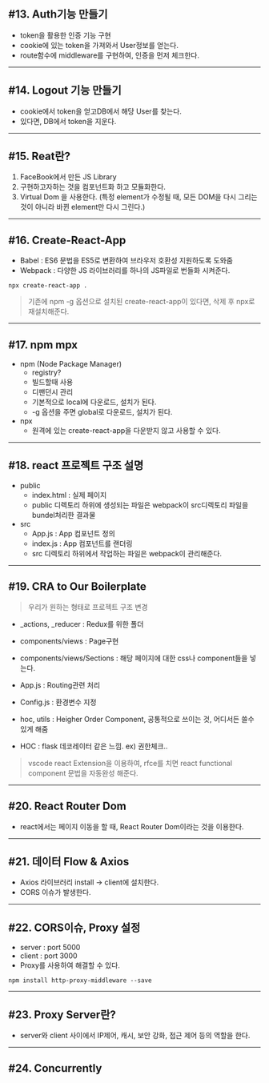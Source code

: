 ## #13. Auth기능 만들기
- token을 활용한 인증 기능 구현
- cookie에 있는 token을 가져와서 User정보를 얻는다.
- route함수에 middleware를 구현하여, 인증을 먼저 체크한다.

- - -
## #14. Logout 기능 만들기
- cookie에서 token을 얻고DB에서 해당 User를 찾는다.
- 있다면, DB에서 token을 지운다.

- - -
## #15. Reat란?
1. FaceBook에서 만든 JS Library
2. 구현하고자하는 것을 컴포넌트화 하고 모듈화한다.
3. Virtual Dom 을 사용한다. (특정 element가 수정될 때, 모든 DOM을 다시 그리는 것이 아니라 바뀐 element만 다시 그린다.)
- - -


## #16. Create-React-App
- Babel : ES6 문법을 ES5로 변환하여 브라우저 호환성 지원하도록 도와줌
- Webpack : 다양한 JS 라이브러리를 하나의 JS파일로 번들화 시켜준다.

```
npx create-react-app .
```

> 기존에 npm -g 옵션으로 설치된 create-react-app이 있다면, 삭제 후 npx로 재설치해준다.

- - -
## #17. npm mpx
- npm (Node Package Manager)
    - registry?
    - 빌드할때 사용
    - 디팬던시 관리
    - 기본적으로 local에 다운로드, 설치가 된다.
    - -g 옵션을 주면 global로 다운로드, 설치가 된다.
- npx
    - 원격에 있는 create-react-app을 다운받지 않고 사용할 수 있다.

- - -
## #18. react 프로젝트 구조 설명
- public
    - index.html : 실제 페이지
    - public 디렉토리 하위에 생성되는 파일은 webpack이 src디렉토리 파일을 bundel처리한 결과물
- src
    - App.js : App 컴포넌트 정의
    - index.js : App 컴포넌트를 랜더링
    - src 디렉토리 하위에서 작업하는 파일은 webpack이 관리해준다.

- - -
## #19. CRA to Our Boilerplate
> 우리가 원하는 형태로 프로젝트 구조 변경

- _actions, _reducer : Redux를 위한 폴더
- components/views : Page구현
- components/views/Sections : 해당 페이지에 대한 css나 component들을 넣는다.
- App.js : Routing관련 처리
- Config.js : 환경변수 지정
- hoc, utils : Heigher Order Component, 공통적으로 쓰이는 것, 어디서든 쓸수 있게 해줌

- HOC : flask 데코레이터 같은 느낌. ex) 권한체크..

> vscode react Extension을 이용하여, rfce를 치면 react functional component 문법을 자동완성 해준다.


- - -
## #20. React Router Dom
- react에서는 페이지 이동을 할 때, React Router Dom이라는 것을 이용한다.


- - -
## #21. 데이터 Flow & Axios
- Axios 라이브러리 install -> client에 설치한다.
- CORS 이슈가 발생한다.

- - -
## #22. CORS이슈, Proxy 설정
- server : port 5000
- client : port 3000
- Proxy를 사용하여 해결할 수 있다.
```
npm install http-proxy-middleware --save
```


- - -
## #23. Proxy Server란?
- server와 client 사이에서 IP제어, 캐시, 보안 강화, 접근 제어 등의 역할을 한다.

- - -
## #24. Concurrently